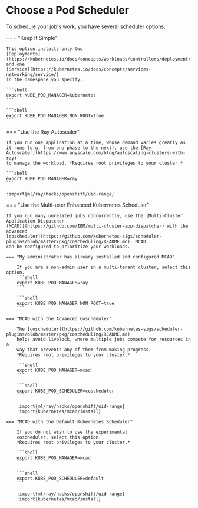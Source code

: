 # Choose a Pod Scheduler

To schedule your job's work, you have several scheduler options.

=== "Keep It Simple"

    This option installs only two
    [Deployments](https://kubernetes.io/docs/concepts/workloads/controllers/deployment/)
    and one
    [Service](https://kubernetes.io/docs/concepts/services-networking/service/)
    in the namespace you specify.
    
    ```shell
    export KUBE_POD_MANAGER=kubernetes
    ```

    ```shell
    export KUBE_POD_MANAGER_NON_ROOT=true
    ```

=== "Use the Ray Autoscaler"

    If you run one application at a time, whose demand varies greatly as
    it runs (e.g. from one phase to the next), use the [Ray
    Autoscaler](https://www.anyscale.com/blog/autoscaling-clusters-with-ray)
    to manage the workload. *Requires root privileges to your cluster.*

    ```shell
    export KUBE_POD_MANAGER=ray
    ```

    :import{ml/ray/hacks/openshift/uid-range}

=== "Use the Multi-user Enhanced Kubernetes Scheduler"

    If you run many unrelated jobs concurrently, use the [Multi-Cluster
    Application Dispatcher
    (MCAD)](https://github.com/IBM/multi-cluster-app-dispatcher) with the
    advanced
    [coscheduler](https://github.com/kubernetes-sigs/scheduler-plugins/blob/master/pkg/coscheduling/README.md). MCAD
    can be configured to prioritize your workloads.

    === "My administrator has already installed and configured MCAD"

        If you are a non-admin user in a multi-tenant cluster, select this option.
        ```shell
        export KUBE_POD_MANAGER=ray
        ```

        ```shell
        export KUBE_POD_MANAGER_NON_ROOT=true
        ```

    === "MCAD with the Advanced Coscheduler"
    
        The [coscheduler](https://github.com/kubernetes-sigs/scheduler-plugins/blob/master/pkg/coscheduling/README.md)
        helps avoid livelock, where multiple jobs compete for resources in a
        way that prevents any of them from making progress. 
        *Requires root privileges to your cluster.*
        
        ```shell
        export KUBE_POD_MANAGER=mcad
        ```

        ```shell
        export KUBE_POD_SCHEDULER=coscheduler
        ```

        :import{ml/ray/hacks/openshift/uid-range}
        :import{kubernetes/mcad/install}

    === "MCAD with the Default Kubernetes Scheduler"

        If you do not wish to use the experimental
        coscheduler, select this option.
        *Requires root privileges to your cluster.*

        ```shell
        export KUBE_POD_MANAGER=mcad
        ```

        ```shell
        export KUBE_POD_SCHEDULER=default
        ```

        :import{ml/ray/hacks/openshift/uid-range}
        :import{kubernetes/mcad/install}
